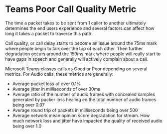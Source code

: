 # Teams Poor Call Quality Metric

The time a packet takes to be sent from 1 caller to another ultimately determines the end users experience and several factors can affect how long it takes a packet to traverse this path.

Call quality, or call delay starts to become an issue around the 75ms mark where people begin to talk over the top of each other. Then further degradation occurs around the 150ms mark where people will really start to have gaps in speech and generally will actively complain about a call.

Microsoft Teams classes calls as Good or Poor depending on several metrics. For Audio calls, these metrics are generally:
- Average packet loss of over 0.1%
- Average jitter in milliseconds of over 30ms
- Average ratio of the number of audio frames with concealed samples generated by packer loss healing eo the total number of audio frames being over 0.07
- Average round trip of packets in milliseconds being over 500
- Average network mean opinion score degradation for stream. How much network loss and jitter have impacted the quality of received audio being over 1.0